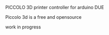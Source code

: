 
PICCOLO 3D printer controller for arduino DUE

Piccolo 3d is a free and opensource



work in progress




